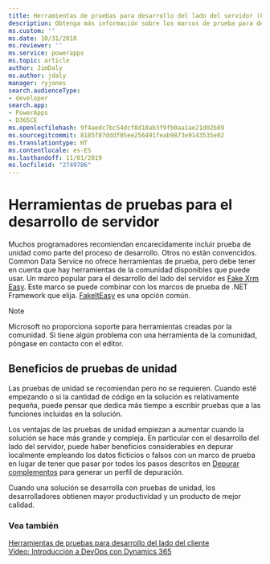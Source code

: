 ```yaml
---
title: Herramientas de pruebas para desarrollo del lado del servidor (Common Data Service) | Microsoft Docs
description: Obtenga más información sobre los marcos de prueba para desarrollo del lado del servidor.
ms.custom: ''
ms.date: 10/31/2018
ms.reviewer: ''
ms.service: powerapps
ms.topic: article
author: JimDaly
ms.author: jdaly
manager: ryjones
search.audienceType:
- developer
search.app:
- PowerApps
- D365CE
ms.openlocfilehash: 9f4aedc7bc54dcf8d18ab3f9fb0aa1ae21d02b89
ms.sourcegitcommit: 8185f87dddf05ee256491feab9873e9143535e02
ms.translationtype: HT
ms.contentlocale: es-ES
ms.lasthandoff: 11/01/2019
ms.locfileid: "2749786"
---
```

# <a name="testing-tools-for-server-side-development"></a>Herramientas de pruebas para el desarrollo de servidor

Muchos programadores recomiendan encarecidamente incluir prueba de unidad como parte del proceso de desarrollo. Otros no están convencidos. Common Data Service no ofrece herramientas de prueba, pero debe tener en cuenta que hay herramientas de la comunidad disponibles que puede usar. Un marco popular para el desarrollo del lado del servidor es [Fake Xrm Easy](https://dynamicsvalue.com/home). Este marco se puede combinar con los marcos de prueba de .NET Framework que elija. [FakeItEasy](https://fakeiteasy.github.io/) es una opción común.

> [!NOTE]
> Microsoft no proporciona soporte para herramientas creadas por la comunidad. Si tiene algún problema con una herramienta de la comunidad, póngase en contacto con el editor.

## <a name="benefits-of-unit-testing"></a>Beneficios de pruebas de unidad

Las pruebas de unidad se recomiendan pero no se requieren. Cuando esté empezando o si la cantidad de código en la solución es relativamente pequeña, puede pensar que dedica más tiempo a escribir pruebas que a las funciones incluidas en la solución.

Los ventajas de las pruebas de unidad empiezan a aumentar cuando la solución se hace más grande y compleja. En particular con el desarrollo del lado del servidor, puede haber beneficios considerables en depurar localmente empleando los datos ficticios o falsos con un marco de prueba en lugar de tener que pasar por todos los pasos descritos en [Depurar complementos](debug-plug-in.md) para generar un perfil de depuración.

Cuando una solución se desarrolla con pruebas de unidad, los desarrolladores obtienen mayor productividad y un producto de mejor calidad.

### <a name="see-also"></a>Vea también

[Herramientas de pruebas para desarrollo del lado del cliente](../model-driven-apps/testing-tools-client.md)<br />
[Vídeo: Introducción a DevOps con Dynamics 365](https://youtu.be/AorM792M8nY)